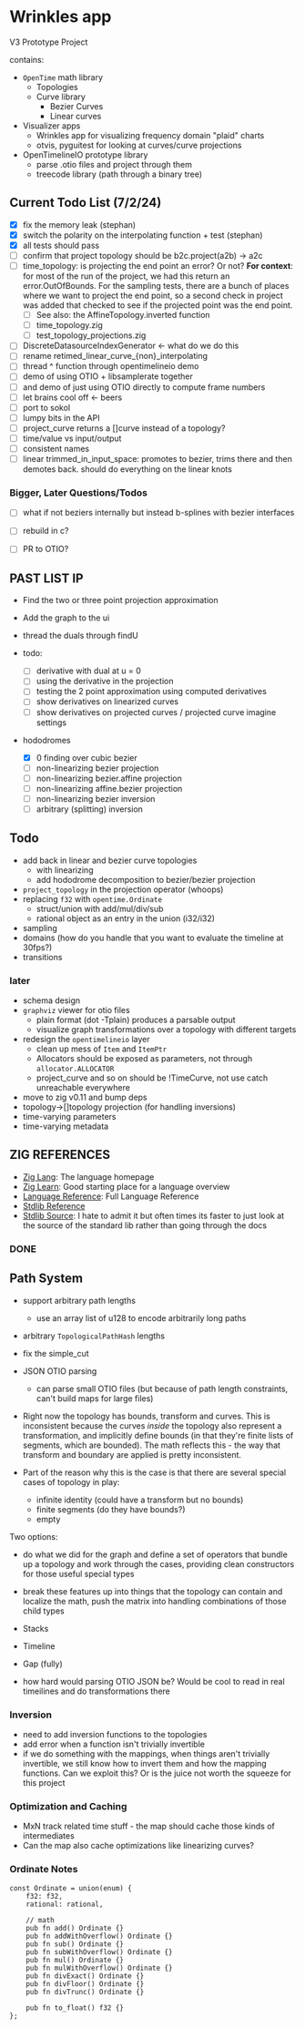 # Wrinkles app

V3 Prototype Project

contains:

* `OpenTime` math library
  * Topologies
  * Curve library
    * Bezier Curves
    * Linear curves
* Visualizer apps
    * Wrinkles app for visualizing frequency domain "plaid" charts
    * otvis, pyguitest for looking at curves/curve projections
* OpenTimelineIO prototype library
  * parse .otio files and project through them
  * treecode library (path through a binary tree)

## Current Todo List (7/2/24)

 * [x]  fix the memory leak (stephan)
 * [x]  switch the polarity on the interpolating function + test (stephan)
 * [x]  all tests should pass
 * [ ]  confirm that project topology should be b2c.project(a2b) -> a2c
 * [ ]  time_topology: is projecting the end point an error?  Or not? 
        **For context**: for most of the run of the project, we had this return
        an error.OutOfBounds.  For the sampling tests, there are a bunch of
        places where we want to project the end point, so a second check in
        project was added that checked to see if the projected point was the
        end point.  
    * [ ] See also: the AffineTopology.inverted function
    * [ ] time_topology.zig
    * [ ] test_topology_projections.zig
 * [ ]  DiscreteDatasourceIndexGenerator <- what do we do this
 * [ ]  rename retimed_linear_curve_{non}_interpolating 
 * [ ]  thread ^ function through opentimelineio demo
   * [ ]  demo of using OTIO + libsamplerate together
   * [ ]  and demo of just using OTIO directly to compute frame numbers
 * [ ]  let brains cool off <- beers
 * [ ]  port to sokol
 * [ ]  lumpy bits in the API 
   * [ ] project_curve returns a []curve instead of a topology?
   * [ ] time/value vs input/output
   * [ ] consistent names
   * [ ] linear trimmed_in_input_space: promotes to bezier, trims there and
         then demotes back.  should do everything on the linear knots

### Bigger, Later Questions/Todos

 * [ ]  what if not beziers internally but instead b-splines with bezier
   interfaces
 * [ ]  rebuild in c?
 * [ ]  PR to OTIO?


## PAST LIST IP

* Find the two or three point projection approximation
* Add the graph to the ui
* thread the duals through findU

* todo:
    * [ ] derivative with dual at u = 0
    * [ ] using the derivative in the projection
    * [ ] testing the 2 point approximation using computed derivatives
    * [ ] show derivatives on linearized curves
    * [ ] show derivatives on projected curves / projected curve imagine settings

* hododromes
    * [x] 0 finding over cubic bezier
    * [ ] non-linearizing bezier projection
    * [ ] non-linearizing bezier.affine projection
    * [ ] non-linearizing affine.bezier projection
    * [ ] non-linearizing bezier inversion
    * [ ] arbitrary (splitting) inversion

## Todo
* add back in linear and bezier curve topologies
    * with linearizing
    * add hododrome decomposition to bezier/bezier projection
* `project_topology` in the projection operator (whoops)
* replacing `f32` with `opentime.Ordinate`
    * struct/union with add/mul/div/sub
    * rational object as an entry in the union (i32/i32)
* sampling
* domains (how do you handle that you want to evaluate the timeline at 30fps?)
* transitions

### later
* schema design
* `graphviz` viewer for otio files
    * plain format (dot -Tplain) produces a parsable output
    * visualize graph transformations over a topology with different targets
* redesign the `opentimelineio` layer
    * clean up mess of `Item` and `ItemPtr`
    * Allocators should be exposed as parameters, not through `allocator.ALLOCATOR`
    * project_curve and so on should be !TimeCurve, not use catch unreachable
      everywhere
* move to zig v0.11 and bump deps
* topology->[]topology projection (for handling inversions)
* time-varying parameters
* time-varying metadata

## ZIG REFERENCES

* [Zig Lang](https://github.com/ziglang/zig): The language homepage
* [Zig Learn](https://ziglearn.org/chapter-0/): Good starting place for a language overview
* [Language Reference](https://ziglang.org/documentation/master/): Full Language Reference
* [Stdlib Reference](https://ziglang.org/documentation/master/std/#A;std)
* [Stdlib Source](https://github.com/ziglang/zig/tree/master/lib/std): I hate to admit it but often times its faster to just look at the source of the standard lib rather than going through the docs

### DONE

## Path System

* support arbitrary path lengths
    * use an array list of u128 to encode arbitrarily long paths
* arbitrary `TopologicalPathHash` lengths
* fix the simple_cut
* JSON OTIO parsing
    * can parse small OTIO files (but because of path length constraints, can't
      build maps for large files)
 
* Right now the topology has bounds, transform and curves.  This is
  inconsistent because the curves _inside_ the topology also represent a
  transformation, and implicitly define bounds (in that they're finite lists of
  segments, which are bounded).  The math reflects this - the way that
  transform and boundary are applied is pretty inconsistent.

* Part of the reason why this is the case is that there are several special
  cases of topology in play:
    * infinite identity (could have a transform but no bounds)
    * finite segments (do they have bounds?)
    * empty

Two options:
* do what we did for the graph and define a set of operators that bundle up a
  topology and work through the cases, providing clean constructors for those
  useful special types
* break these features up into things that the topology can contain and
  localize the math, push the matrix into handling combinations of those child
  types

* Stacks
* Timeline
* Gap (fully)

* how hard would parsing OTIO JSON be?  Would be cool to read in real
  timeilines and do transformations there

### Inversion

* need to add inversion functions to the topologies
* add error when a function isn't trivially invertible
* if we do something with the mappings, when things aren't trivially
  invertible, we still know how to invert them and how the mapping functions.
  Can we exploit this? Or is the juice not worth the squeeze for this project

### Optimization and Caching

* MxN track related time stuff - the map should cache those kinds of intermediates
* Can the map also cache optimizations like linearizing curves?

### Ordinate Notes

```zig
const Ordinate = union(enum) {
    f32: f32,
    rational: rational,

    // math
    pub fn add() Ordinate {}
    pub fn addWithOverflow() Ordinate {}
    pub fn sub() Ordinate {}
    pub fn subWithOverflow() Ordinate {}
    pub fn mul() Ordinate {}
    pub fn mulWithOverflow() Ordinate {}
    pub fn divExact() Ordinate {}
    pub fn divFloor() Ordinate {}
    pub fn divTrunc() Ordinate {}

    pub fn to_float() f32 {}
};
```

